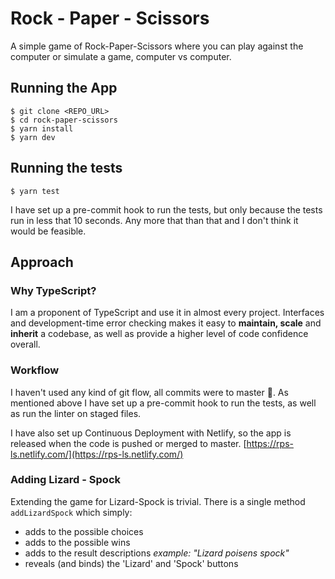 # Rock - Paper - Scissors 

A simple game of Rock-Paper-Scissors where you can play against the computer or simulate a game, computer vs computer. 

## Running the App

    $ git clone <REPO_URL>  
    $ cd rock-paper-scissors  
    $ yarn install  
    $ yarn dev 

## Running the tests

    $ yarn test

I have set up a pre-commit hook to run the tests, but only because the tests run in less that 10 seconds. Any more that than that and I don't think it would be feasible.  

## Approach


### Why TypeScript?
I am a proponent of TypeScript and use it in almost every project. Interfaces and development-time error checking makes it easy to **maintain, scale** and **inherit** a codebase, as well as provide a higher level of code confidence overall.

### Workflow
I haven't used any kind of git flow, all commits were to master :cowboy_hat_face:. As mentioned above I have set up a pre-commit hook to run the tests, as well as run the linter on staged files.
 
I have also set up Continuous Deployment with Netlify, so the app is released when the code is pushed or merged to master. [https://rps-ls.netlify.com/](https://rps-ls.netlify.com/)

### Adding Lizard - Spock
Extending the game for Lizard-Spock is trivial. There is a single method `addLizardSpock` which simply:
- adds to the possible choices 
- adds to the possible wins
- adds to the result descriptions _example: "Lizard poisens spock"_
- reveals (and binds) the 'Lizard' and 'Spock' buttons